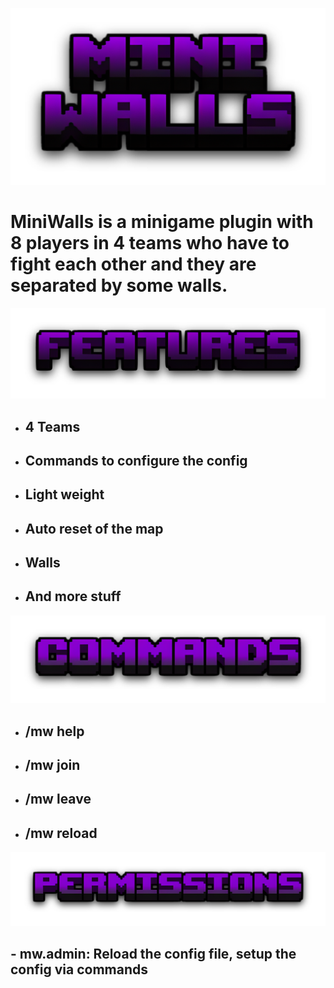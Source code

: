 ![](pictures/miniwalls.png)

# MiniWalls is a minigame plugin with 8 players in 4 teams who have to fight each other and they are separated by some walls.
![](pictures/features.png)
* ## 4 Teams
* ## Commands to configure the config
* ## Light weight
* ## Auto reset of the map
* ## Walls
* ## And more stuff
![](pictures/commands.png)
* ## /mw help
* ## /mw join
* ## /mw leave
* ## /mw reload
![](pictures/permissions.png)
## - mw.admin: Reload the config file, setup the config via commands